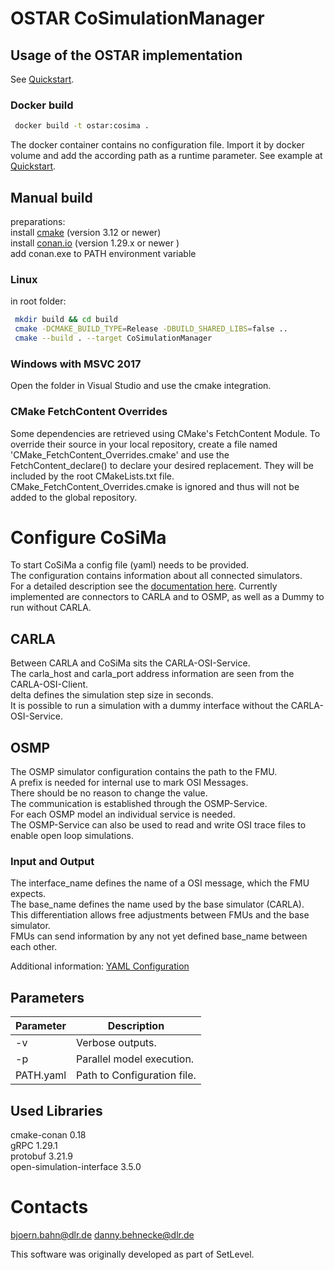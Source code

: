 # OSTAR CoSimulationManager

## Usage of the OSTAR implementation
See [Quickstart](https://github.com/DLR-TS/OSTAR-Quickstart).

### Docker build

```sh
 docker build -t ostar:cosima .
```

The docker container contains no configuration file. Import it by docker volume and add the according path as a runtime parameter. See example at [Quickstart](https://github.com/DLR-TS/OSTAR-Quickstart).

## Manual build

preparations:\
install [cmake](https://cmake.org/) (version 3.12 or newer)\
install [conan.io](https://conan.io/) (version 1.29.x or newer )\
add conan.exe to PATH environment variable

### Linux

in root folder:
```sh
 mkdir build && cd build
 cmake -DCMAKE_BUILD_TYPE=Release -DBUILD_SHARED_LIBS=false ..
 cmake --build . --target CoSimulationManager
```

### Windows with MSVC 2017
Open the folder in Visual Studio and use the cmake integration.


### CMake FetchContent Overrides
Some dependencies are retrieved using CMake's FetchContent Module. To override their source in your local repository, create a file named 'CMake_FetchContent_Overrides.cmake' and use the FetchContent_declare() to declare your desired replacement. They will be included by the root CMakeLists.txt file. CMake_FetchContent_Overrides.cmake is ignored and thus will not be added to the global repository. 

# Configure CoSiMa
To start CoSiMa a config file (yaml) needs to be provided.\
The configuration contains information about all connected simulators.\
For a detailed description see the [documentation here](https://github.com/DLR-TS/CoSiMa/blob/master/Configuration.md).
Currently implemented are connectors to CARLA and to OSMP, as well as a Dummy to run without CARLA.

## CARLA
Between CARLA and CoSiMa sits the CARLA-OSI-Service.\
The carla_host and carla_port address information are seen from the CARLA-OSI-Client.\
delta defines the simulation step size in seconds.\
It is possible to run a simulation with a dummy interface without the CARLA-OSI-Service.

## OSMP
The OSMP simulator configuration contains the path to the FMU.\
A prefix is needed for internal use to mark OSI Messages.\
There should be no reason to change the value.\
The communication is established through the OSMP-Service.\
For each OSMP model an individual service is needed.\
The OSMP-Service can also be used to read and write OSI trace files to enable open loop simulations.

### Input and Output
The interface_name defines the name of a OSI message, which the FMU expects.\
The base_name defines the name used by the base simulator (CARLA).\
This differentiation allows free adjustments between FMUs and the base simulator.\
FMUs can send information by any not yet defined base_name between each other.

Additional information: [YAML Configuration](https://github.com/DLR-TS/CoSiMa/blob/master/Configuration.md)

## Parameters
| Parameter | Description |
| ------ | ------ |
| -v | Verbose outputs. |
| -p | Parallel model execution. |
| PATH.yaml | Path to Configuration file. |

## Used Libraries

cmake-conan 0.18\
gRPC 1.29.1\
protobuf 3.21.9\
open-simulation-interface 3.5.0

# Contacts

bjoern.bahn@dlr.de
danny.behnecke@dlr.de

This software was originally developed as part of SetLevel.
